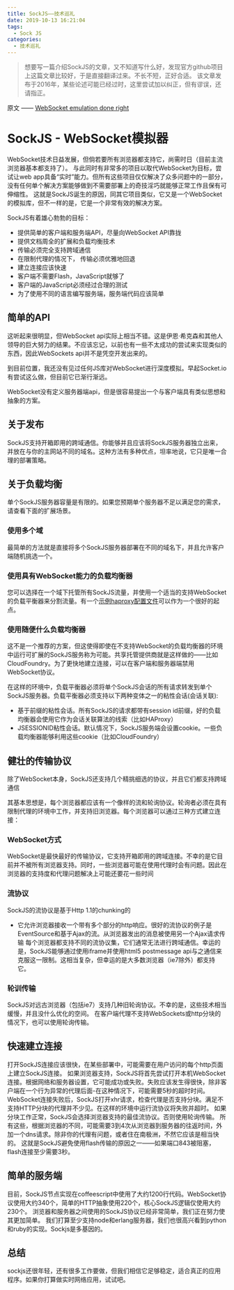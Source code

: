 ```yaml
---
title: SockJS——技术巡礼
date: 2019-10-13 16:21:04
tags:
  - Sock JS
categories:
  - 技术巡礼
---
```


> 想要写一篇介绍SockJS的文章，又不知道写什么好，发现官方github项目上这篇文章比较好，于是直接翻译过来。不长不短，正好合适。
> 该文章发布于2016年，某些论述可能已经过时，这里尝试加以纠正，但有谬误，还请指正。
<!-- more -->

原文 —— [WebSocket emulation done right](https://github.com/sockjs/sockjs-client/wiki/%5BArticle%5D-SockJS:-WebSocket-emulation-done-right)

# SockJS - WebSocket模拟器

WebSocket技术日益发展，但倘若要所有浏览器都支持它，尚需时日（目前主流浏览器基本都支持了）。
与此同时有非常多的项目以取代WebSocket为目标，尝试让web app具备“实时”能力。但所有这些项目仅仅解决了众多问题中的一部分，没有任何单个解决方案能够做到不需要部署上的奇技淫巧就能够正常工作且保有可伸缩性。
这就是SockJS诞生的原因，同其它项目类似，它又是一个WebSocket的模拟库，但不一样的是，它是一个非常有效的解决方案。

SockJS有着雄心勃勃的目标：
- 提供简单的客户端和服务端API，尽量向WebSocket API靠拢
- 提供文档周全的扩展和负载均衡技术
- 传输必须完全支持跨域通信
- 在限制代理的情况下， 传输必须优雅地回退
- 建立连接应该快速
- 客户端不需要Flash，JavaScript就够了
- 客户端的JavaScript必须经过合理的测试
- 为了使用不同的语言编写服务端，服务端代码应该简单

## 简单的API

这听起来很明显，但WebSocket api实际上相当不错。这是伊恩·希克森和其他人领导的巨大努力的结果。不应该忘记，以前也有一些不太成功的尝试来实现类似的东西，因此WebSockets api并不是凭空开发出来的。

到目前位置，我还没有见过任何JS库对WebSocket进行深度模拟。早起Socket.io有尝试这么做，但目前它已渐行渐远。

WebSocket没有定义服务器端api，但是很容易提出一个与客户端具有类似思想和抽象的方案。

## 关于发布

SockJS支持开箱即用的跨域通信。你能够并且应该将SockJS服务器独立出来，并放在与你的主网站不同的域名。这种方法有多种优点，坦率地说，它只是唯一合理的部署策略。

## 关于负载均衡

单个SockJS服务器容量是有限的。如果您预期单个服务器不足以满足您的需求，请查看下面的扩展场景。

### 使用多个域

最简单的方法就是直接将多个SockJS服务器部署在不同的域名下，并且允许客户端随机挑选一个。

### 使用具有WebSocket能力的负载均衡器

您可以选择在一个域下托管所有SockJS流量，并使用一个适当的支持WebSocket的负载平衡器来分割流量。有一个[示例haproxy配置文件](https://github.com/SockJS/SockJS-node/blob/master/examples/haproxy.cfg)可以作为一个很好的起点。

### 使用随便什么负载均衡器

这不是一个推荐的方案，但这使得即使在不支持WebSocket的负载均衡器的环境中运行可扩展的SockJS服务称为可能。共享托管提供商就是这样做的——比如CloudFoundry。为了更快地建立连接，可以在客户端和服务器端禁用WebSocket协议。

在这样的环境中，负载平衡器必须将单个SockJS会话的所有请求转发到单个SockJS服务器。负载平衡器必须支持以下两种变体之一的粘性会话(会话关联):
- 基于前缀的粘性会话。所有SockJS的请求都带有session id前缀，好的负载均衡器会使用它作为会话关联算法的线索（比如HAProxy）
- JSESSIONID粘性会话。默认情况下，SockJS服务端会设置cookie。一些负载均衡器能够利用这些cookie（比如CloudFoundry）

## 健壮的传输协议

除了WebSocket本身，SockJS还支持几个精挑细选的协议，并且它们都支持跨域通信

其基本思想是，每个浏览器都应该有一个像样的流和轮询协议。轮询者必须在具有限制代理的环境中工作，并支持旧浏览器。每个浏览器可以通过三种方式建立连接：

### WebSocket方式

WebSocket是最快最好的传输协议，它支持开箱即用的跨域连接。不幸的是它目前并不被所有浏览器支持。同时，一些浏览器可能在使用代理时会有问题。因此在浏览器的支持度和代理问题解决上可能还要花一些时间

### 流协议

SockJS的流协议是基于Http 1.1的chunking的
- 它允许浏览器接收一个带有多个部分的http响应。很好的流协议的例子是EventSource和基于Ajax的流。从浏览器发出的消息被使用另一个Ajax请求传输
每个浏览器都支持不同的流协议集，它们通常无法进行跨域通信。幸运的是，SockJS能够通过使用iframe并使用html5 postmessage api与之通信来克服这一限制。这相当复杂，但幸运的是大多数浏览器（ie7除外）都支持它。

### 轮训传输

SockJS对远古浏览器（包括ie7）支持几种旧轮询协议。不幸的是，这些技术相当缓慢，并且没什么优化的空间。
在客户端代理不支持WebSockets或http分块的情况下，也可以使用轮询传输。

## 快速建立连接

打开SockJS连接应该很快，在某些部署中，可能需要在用户访问的每个http页面上建立SockJS连接。
如果浏览器支持，SockJS将首先尝试打开本机WebSocket连接。根据网络和服务器设置，它可能成功或失败。失败应该发生得很快，除非客户端在一个行为异常的代理后面-在这种情况下，可能需要5秒的超时时间。
WebSocket连接失败后，SockJS打开xhr请求，检查代理是否支持分块。满足不支持HTTP分块的代理并不少见。在这样的环境中运行流协议将失败并超时。
如果分块工作正常，SockJS会选择浏览器支持的最佳流协议。否则使用轮询传输。
所有这些，根据浏览器的不同，可能需要3到4次从浏览器到服务器的往返时间，外加一个dns请求。除非你的代理有问题，或者住在南极洲，不然它应该是相当快的。
这就是SockJS避免使用flash传输的原因之一——如果端口843被阻塞，flash连接至少需要3秒。

## 简单的服务端
目前，SockJS节点实现在coffeescript中使用了大约1200行代码。WebSocket协议使用大约340个，简单的HTTP抽象使用220个，核心SockJS逻辑仅使用大约230个。
浏览器和服务器之间使用的SockJS协议已经非常简单，我们正在努力使其更加简单。
我们打算至少支持node和erlang服务器，我们也很高兴看到python和ruby的实现。Sockjs是多基因的。

## 总结
sockjs还很年轻，还有很多工作要做，但我们相信它足够稳定，适合真正的应用程序。如果你打算做实时网络应用，试试吧。